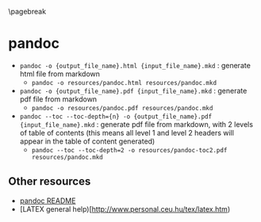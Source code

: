 <!-- command line applications -->
\pagebreak

pandoc <!-- {{{1 -->
======
- `pandoc -o {output_file_name}.html {input_file_name}.mkd` : generate html file from markdown
    - `pandoc -o resources/pandoc.html resources/pandoc.mkd`
- `pandoc -o {output_file_name}.pdf {input_file_name}.mkd` : generate pdf file from markdown
    - `pandoc -o resources/pandoc.pdf resources/pandoc.mkd`
- `pandoc --toc --toc-depth={n} -o {output_file_name}.pdf {input_file_name}.mkd` : generate pdf file
  from markdown, with 2 levels of table of contents (this means all level 1 and level 2 headers will
  appear in the table of content generated)
    - `pandoc --toc --toc-depth=2 -o resources/pandoc-toc2.pdf resources/pandoc.mkd`

Other resources <!-- {{{2 -->
---------------
- [pandoc README](http://pandoc.org/README.html)
- [LATEX general help)[http://www.personal.ceu.hu/tex/latex.htm)

